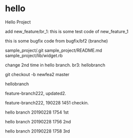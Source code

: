 # hello
Hello Project

add new_feature/br_1:
this is some test code of new_feature_1


this is some bugfix code from bugfix/bf2 (branche)

sample_project/.git
sample_project/README.md
sample_project/lib/widget.rb

change 2nd time in hello branch.
br3: hellobranch




git checkout -b newfea2 master


hellobranch


feature-branch222, updated2.


feature-branch222, 190228 1451 checkin.




hello branch 20190228 1754 1st

hello branch 20190228 1756 2nd


hello branch 20190228 1758 3rd
